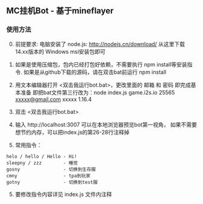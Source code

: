 ## MC挂机Bot - 基于mineflayer


### 使用方法

0. 前提要求: 电脑安装了 node.js: http://nodejs.cn/download/
   从这里下载14.xx版本的 Windows msi安装包即可
   
1. 如果是使用压缩包，包内已经打包好依赖，不需要执行 npm install等安装指令.
   如果是从github下载的源码，请在双击bat前运行 npm install

2. 用文本编辑器打开 <双击我运行bot.bat>，更改里面的 邮箱 和 密码 即完成基本准备
   即把bat文件第三行改为：node index.js game.i2s.io 25565 xxxxx@gmail.com xxxxx 1.16.4

3. 双击 <双击我运行bot.bat>

4. 输入 http://localhost:3007 可以在本地浏览器预览bot第一视角，
   如果不需要想节约内存，可以把index.js的第26-28行注释掉
   
5. 常用指令：
```
helo / hello / Hello - Hi!
sleepny / zzz        - 睡觉
gosny                - 切换到生存服
cmny                 - tpa到玩家
gotny                - 切换到test服
```

5. 要修改指令内容详见 index.js 文件内注释
